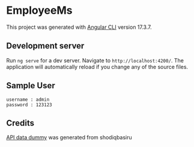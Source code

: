# EmployeeMs

This project was generated with [Angular CLI](https://github.com/angular/angular-cli) version 17.3.7.

## Development server

Run `ng serve` for a dev server. Navigate to `http://localhost:4200/`. The application will automatically reload if you change any of the source files.

## Sample User
```
username : admin
password : 123123
```

## Credits
[API data dummy](https://github.com/shodiqbasiru/.Net-Employee-Web-Api) was generated from shodiqbasiru 
